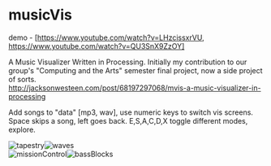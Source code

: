 musicVis
====
demo - [https://www.youtube.com/watch?v=LHzcissxrVU, https://www.youtube.com/watch?v=QU3SnX9ZzOY]

A Music Visualizer Written in Processing. Initially my contribution to our group's "Computing and the Arts" semester final project, now a side project of sorts.
<br/>http://jacksonwesteen.com/post/68197297068/mvis-a-music-visualizer-in-processing

Add songs to "data" [mp3, wav], use numeric keys to switch vis screens.
<br/>Space skips a song, left goes back. E,S,A,C,D,X toggle different modes, explore.

![tapestry](https://www.dropbox.com/s/5cyis5ywrk7q2a0/tapestry.PNG?dl=0)![waves](https://www.dropbox.com/s/cgx25s9n9876wkp/wave.PNG?dl=0)
<br/>![missionControl](https://www.dropbox.com/s/n4iqyo11pihtz49/missionControl.PNG?dl=1)![bassBlocks](https://www.dropbox.com/s/lhtfn3m9kx13ljg/block.PNG?dl=0)
